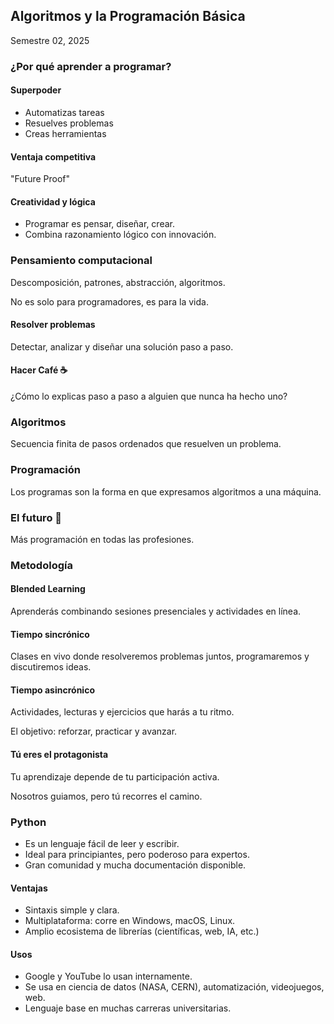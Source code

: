## Algoritmos y la Programación Básica
Semestre 02, 2025



### ¿Por qué aprender a programar?


#### Superpoder

* Automatizas tareas
* Resuelves problemas
* Creas herramientas


#### Ventaja competitiva

"Future Proof"


#### Creatividad y lógica

* Programar es pensar, diseñar, crear.
* Combina razonamiento lógico con innovación.




### Pensamiento computacional


Descomposición, patrones, abstracción, algoritmos.

No es solo para programadores, es para la vida.


#### Resolver problemas

Detectar, analizar y diseñar una solución paso a paso.


#### Hacer Café ☕️

¿Cómo lo explicas paso a paso a alguien que nunca ha hecho uno?



### Algoritmos


Secuencia finita de pasos ordenados que resuelven un problema.



### Programación


Los programas son la forma en que expresamos algoritmos a una máquina.



### El futuro 🔮

Más programación en todas las profesiones.



### Metodología


#### Blended Learning

Aprenderás combinando sesiones presenciales y actividades en línea.


#### Tiempo sincrónico

Clases en vivo donde resolveremos problemas juntos, programaremos y discutiremos ideas.


#### Tiempo asincrónico

Actividades, lecturas y ejercicios que harás a tu ritmo.

El objetivo: reforzar, practicar y avanzar.


#### Tú eres el protagonista

Tu aprendizaje depende de tu participación activa.

Nosotros guiamos, pero tú recorres el camino.



### Python


* Es un lenguaje fácil de leer y escribir.
* Ideal para principiantes, pero poderoso para expertos.
* Gran comunidad y mucha documentación disponible.


#### Ventajas

* Sintaxis simple y clara.
* Multiplataforma: corre en Windows, macOS, Linux.
* Amplio ecosistema de librerías (científicas, web, IA, etc.)


#### Usos

* Google y YouTube lo usan internamente.
* Se usa en ciencia de datos (NASA, CERN), automatización, videojuegos, web.
* Lenguaje base en muchas carreras universitarias.

